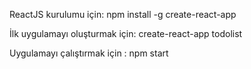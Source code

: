ReactJS kurulumu için:  npm install -g create-react-app

İlk uygulamayı oluşturmak için: create-react-app todolist

Uygulamayı çalıştırmak için : npm start
